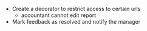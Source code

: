 - Create a decorator to restrict access to certain urls
    - accountant cannot edit report
- Mark feedback as resolved and notify the manager